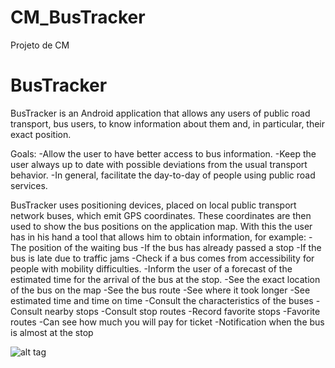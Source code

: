 # CM_BusTracker
Projeto de CM

# BusTracker
BusTracker is an Android application that allows any users of public road transport, bus users, to know information about them and, in particular, their exact position.

Goals:
-Allow the user to have better access to bus information.
-Keep the user always up to date with possible deviations from the usual transport behavior.
-In general, facilitate the day-to-day of people using public road services.


BusTracker uses positioning devices, placed on local public transport network buses, which emit GPS coordinates. These coordinates are then used to show the bus positions on the application map.
With this the user has in his hand a tool that allows him to obtain information, for example:
-The position of the waiting bus
-If the bus has already passed a stop
-If the bus is late due to traffic jams
-Check if a bus comes from accessibility for people with mobility difficulties.
-Inform the user of a forecast of the estimated time for the arrival of the bus at the stop.
-See the exact location of the bus on the map
-See the bus route
-See where it took longer
-See estimated time and time on time
-Consult the characteristics of the buses
-Consult nearby stops
-Consult stop routes
-Record favorite stops
-Favorite routes
-Can see how much you will pay for ticket
-Notification when the bus is almost at the stop

![alt tag](http://image.prntscr.com/image/6386090263d1430aa35c038c9f9c2067.png)
